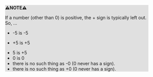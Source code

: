 <div style="margin:2em; background-color: #e0e0e0;">

<strong>⚠️NOTE️️️⚠️</strong>

If a number (other than 0) is positive, the + sign is typically left out. So, ... 
* -5 is -5
+ +5 is +5
* 5 is +5
* 0 is 0
* there is no such thing as -0 (0 never has a sign).
* there is no such thing as +0 (0 never has a sign).
</div>

